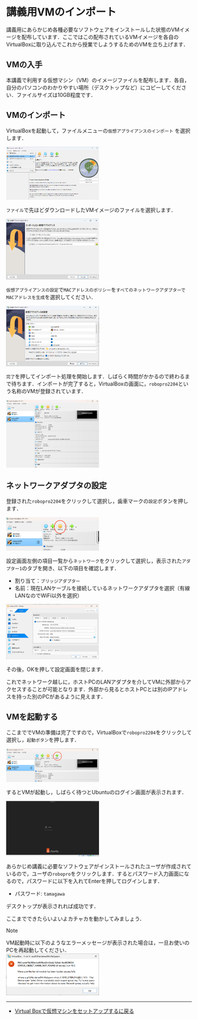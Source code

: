 # 講義用VMのインポート
講義用にあらかじめ各種必要なソフトウェアをインストールした状態のVMイメージを配布しています．ここではこの配布されているVMイメージを各自のVirtualBoxに取り込んでこれから授業でしようするためのVMを立ち上げます．

## VMの入手
本講義で利用する仮想マシン（VM）のイメージファイルを配布します．各自，自分のパソコンのわかりやすい場所（デスクトップなど）にコピーしてください．ファイルサイズは10GB程度です．

## VMのインポート
VirtualBoxを起動して，ファイルメニューの`仮想アプライアンスのインポート` を選択します．

<img src="/imgs/vb_import1.png" width=50%>

`ファイル`で先ほどダウンロードしたVMイメージのファイルを選択します．

<img src="/imgs/vb_import2.png" width=50%>

`仮想アプライアンスの設定`で`MACアドレスのポリシー`を`すべてのネットワークアダプターでMACアドレスを生成`を選択してください．

<img src="/imgs/vb_import3.png" width=50%>

`完了`を押してインポート処理を開始します．しばらく時間がかかるので終わるまで待ちます．インポートが完了すると，VirtualBoxの画面に，`robopro2204`という名称のVMが登録されています．

<img src="/imgs/vb_import4.png" width=50%>

## ネットワークアダプタの設定
登録された`robopro2204`をクリックして選択し，歯車マークの`設定`ボタンを押します．

<img src="/imgs/vb_import5.png" width=50%>

設定画面左側の項目一覧から`ネットワーク`をクリックして選択し，表示された`アダプター1`のタブを開き、以下の項目を確認します．

- 割り当て：`ブリッジアダプター`
- 名前：現在LANケーブルを接続しているネットワークアダプタを選択（有線LANなのでWiFi以外を選択）


<img src="/imgs/vb_import6.png" width=50%>

その後，OKを押して設定画面を閉じます．

これでネットワーク越しに，ホストPCのLANアダプタを介してVMに外部からアクセスすることが可能となります．外部から見るとホストPCとは別のIPアドレスを持った別のPCがあるように見えます．

## VMを起動する
ここまででVMの準備は完了ですので，VirtualBoxで`robopro2204`をクリックして選択し，`起動ボタン`を押します．

<img src="/imgs/vb_import7.png" width=50%>

するとVMが起動し，しばらく待つとUbuntuのログイン画面が表示されます．

<img src="/imgs/vb_import8.png" width=50%>

あらかじめ講義に必要なソフトウェアがインストールされたユーザが作成されているので，ユーザの`robopro`をクリックします．するとパスワード入力画面になるので，パスワードに以下を入れてEnterを押してログインします．

- パスワード: `tamagawa`

デスクトップが表示されれば成功です．

ここまでできたらいよいよカチャカを動かしてみましょう．

> [!NOTE]
> VM起動時に以下のようなエラーメッセージが表示された場合は，一旦お使いのPCを再起動してください．<br>
> <img src="/imgs/vb_import9.png" width=50%>

---
- [Virtual Boxで仮想マシンをセットアップするに戻る](/windows/vbox.md)